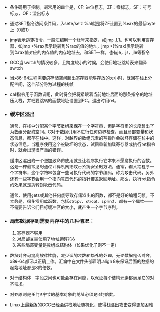 - 条件码用于控制。最常用的四个是，CF: 进位标志，ZF：零标志，SF：符号标志，OF：溢出标志 

-  通过SET指令访问条件码，入sete/setz %al就是将ZF设置到%eax的最低byte上（0或1） 

-  jmp表示跳转指令，一般汇编用一个标号来指定，如jmp .L1。也可以利用寄存器，如jmp *%rax表示跳转到%rax的值的地址，jmp *(%rax)表示跳转到%rax值对应的内存值的内存地址去。和SET一样，也有je，js，jle等指令 

-  GCC当switch的情况较多，且跨度较小的时候，会使用地址跳转表来翻译switch 

-  当x86-64过程需要的存储空间超出寄存器能够存放的大小时，就回在栈上分配空间，这个部分称为过程的栈帧 

-  call指令用于函数调用，此时将会把将紧跟着当前地址后面的那条指令的地址压入栈，并吧要跳转的函数地址设置到PC。退出时用ret。 

- ### 缓冲区溢出

  通常，在栈中分配某个字节数组来保存一个字符串，但是字符串的长度超出了为数组分配的空间。C对于数组引用不进行任何边界检查，而且局部变量和状态信息，都存在栈中。这样，对越界的数组元素的写操作会破坏存储在栈中的状态信息。当程序使用这个被破坏的状态，试图重新加载寄存器或执行ret指令时，就会出现很严重的错误。

  缓冲区溢出的一个更加致命的使用就是让程序执行它本来不愿意执行的函数。这是一种最常见的通过计算机网络攻击系统安全的方法。通常，输入给程序一个字符串，这个字符串包含一些可执行代码的字节编码，称为攻击代码，另外还有一些字节会用一个指向攻击代码的指针覆盖返回地址。那么，执行ret指令的效果就是跳转到攻击代码。

  通常，使用gets或其他任何能导致存储溢出的函数，都不是好的编程习惯。不幸的是，很多常用库函数，包括strcpy、strcat、sprintf，都有一个属性——不需要告诉它们目标缓冲区的大小，就产生一个字节序列。
  

- ###  局部数据存到需要内存中的几种情况： 

  1. 寄存器不够用
  2. 对局部变量使用了地址运算符&
  3. 某些局部变量是数组或结构体（如果优化了则不一定）

- 数据对齐可提高软件性能，减少读的次数和额外的处理。无论数据是否对齐，x86-64都可以正确工作。汇编中在文件头部声明.align 8来保证后面的数据的起始地址都是8的倍数。 

-  对于结构体，字段之间也可能会存在间隙，以保证每个结构元素都满足它的对齐需求。 

-  对齐原则是任何K字节的基本对象的地址必须是K的倍数。 

-  Linux上最新版的GCC已经会讲栈地址随机化，使得栈溢出攻击变得更加困难